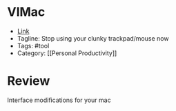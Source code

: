 # VIMac
- [Link](https://vimacapp.com)
- Tagline: Stop using your clunky trackpad/mouse now
- Tags: #tool
- Category: [[Personal Productivity]]

# Review
Interface modifications for your mac
